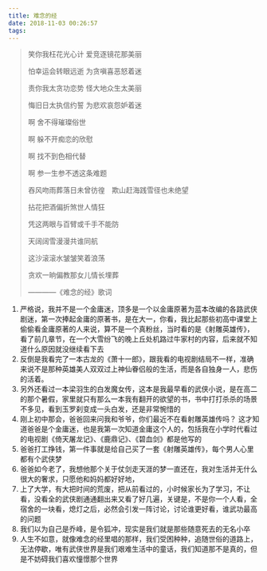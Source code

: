 ```yaml
---
title: 难念的经
date: 2018-11-03 00:26:57
tags:
---
```


> 笑你我枉花光心计 爱竞逐镜花那美丽 
>
> 怕幸运会转眼远逝 为贪嗔喜恶怒着迷 
>
> 责你我太贪功恋势 怪大地众生太美丽 
>
> 悔旧日太执信约誓 为悲欢哀怨妒着迷 
>
> 啊 舍不得璀璨俗世 
>
> 啊 躲不开痴恋的欣慰 
>
> 啊 找不到色相代替 
>
> 啊 参一生参不透这条难题 
>
> 吞风吻雨葬落日未曾彷徨　欺山赶海践雪径也未绝望 
>
> 拈花把酒偏折煞世人情狂 
>
> 凭这两眼与百臂或千手不能防 
>
> 天阔阔雪漫漫共谁同航 
>
> 这沙滚滚水皱皱笑着浪荡 
>
> 贪欢一晌偏教那女儿情长埋葬 
>
>    ————《难念的经》歌词

1. 严格说，我并不是一个金庸迷，顶多是一个以金庸原著为蓝本改编的各路武侠剧迷，第一次捧起金庸的原著书，是在大一，你看，我比起那些初高中课堂上偷偷看金庸原著的人来说，算不是一个真粉丝，当时看的是《射雕英雄传》，看了前几章节，在一个大雪纷飞的晚上丘处机路过牛家村的内容，后来就不知道什么原因就没继续看下去
2. 反倒是我看完了一本古龙的《萧十一郎》，跟我看的电视剧结局不一样，准确来说不是那种英雄美人双双过上神仙眷侣般的生活，而是各自独身一人，悲伤的活着。
3. 另外还看过一本梁羽生的白发魔女传，这本是我最早看的武侠小说，是在高二的那个暑假，家里就只有那么一本我有翻开的欲望的书，书中打打杀杀的场景不多见，看到玉罗刹变成一头白发，还是非常惋惜的
4. 刚上初中那会，爸爸回来问我和爷爷，你们最近不在看射雕英雄传吗？ 这才知道爸爸是个金庸迷，也是我第一次知道金庸这个人的，包括我在小学时代看过的电视剧《倚天屠龙记》、《鹿鼎记》、《碧血剑》都是他写的
5. 爸爸打工挣钱，第一件事就是给自己买了一套《射雕英雄传》，每个男人心里都有个武侠梦
6. 爸爸如今老了，我想他那个关于仗剑走天涯的梦一直还在，我对生活并无什么很大的奢求，只愿他和妈妈都好好地，
6. 上了大学，有大把时间的荒废，把从前看过的，小时候家长为了学习，不让看，没看全的武侠剧通通翻出来又看了好几遍，关键是，不是你一个人看，全宿舍的一块看，熄灯之后，必然会引发一阵讨论，讨论谁更好看，谁武功最高的问题
7. 我们以为自己是乔峰，是令狐冲，现实是我们就是那些随意死去的无名小卒
8. 人生不如意，就像难念的经里唱的那样，我们受困种种，追随世俗的道路上，无法停歇，唯有武侠世界是我们艰难生活中的童话，我们知道那不是真的，但是不妨碍我们喜欢憧憬那个世界